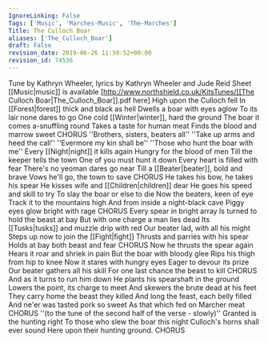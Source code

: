 ```yaml
---
IgnoreLinking: False
Tags: ['Music', 'Marches-Music', 'The-Marches']
Title: The Culloch Boar
aliases: ['The_Culloch_Boar']
draft: False
revision_date: 2019-06-26 11:59:52+00:00
revision_id: 74536
---
```


Tune by Kathryn Wheeler, lyrics by Kathryn Wheeler and Jude Reid
Sheet [[Music|music]] is available [http://www.northshield.co.uk/KitsTunes/[[The Culloch Boar|The_Culloch_Boar]].pdf here]
High upon the Culloch fell
In [[Forest|forest]] thick and black as hell
Dwells a boar with eyes aglow
To its lair none dares to go
One cold [[Winter|winter]], hard the ground
The boar it comes a-snuffling round
Takes a taste for human meat
Finds the blood and marrow sweet
CHORUS
''Brothers, sisters, beaters all''
''Take up arms and heed the call''
''Evermore my kin shall be''
''Those who hunt the boar with me''
Every [[Night|night]] it kills again
Hungry for the blood of men
Till the keeper tells the town
One of you must hunt it down
Every heart is filled with fear
There's no yeoman dares go near
Till a [[Beater|beater]], bold and brave
Vows he'll go, the town to save
CHORUS
He takes his bow, he takes his spear
He kisses wife and [[Children|children]] dear
He goes his speed and skill to try
To slay the boar or else to die
Now the beaters, keen of eye
Track it to the mountains high
And from inside a night-black cave
Piggy eyes glow bright with rage
CHORUS
Every spear in bright array
Is turned to hold the beast at bay
But with one charge a man lies dead
Its [[Tusks|tusks]] and muzzle drip with red
Our beater lad, with all his might
Steps up now to join the [[Fight|fight]]
Thrusts and parries with his spear
Holds at bay both beast and fear
CHORUS
Now he thrusts the spear again
Hears it roar and shriek in pain
But the boar with bloody glee
Rips his thigh from hip to knee
Now it stares with hungry eyes
Eager to devour its prize
Our beater gathers all his skill
For one last chance the beast to kill
CHORUS
And as it turns to run him down
He plants his spearshaft in the ground
Lowers the point, its charge to meet
And skewers the brute dead at his feet
They carry home the beast they killed
And long the feast, each belly filled
And ne'er was tasted pork so sweet
As that which fed on Marcher meat
CHORUS
 ''(to the tune of the second half of the verse - slowly)''
Granted is the hunting right
To those who slew the boar this night
Culloch's horns shall ever sound
Here upon their hunting ground. 
CHORUS